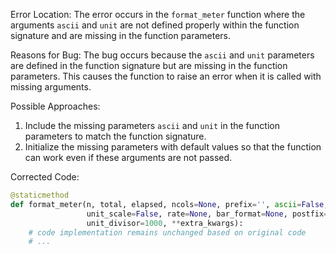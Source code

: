 Error Location:
The error occurs in the `format_meter` function where the arguments `ascii` and `unit` are not defined properly within the function signature and are missing in the function parameters.

Reasons for Bug:
The bug occurs because the `ascii` and `unit` parameters are defined in the function signature but are missing in the function parameters. This causes the function to raise an error when it is called with missing arguments.

Possible Approaches:
1. Include the missing parameters `ascii` and `unit` in the function parameters to match the function signature.
2. Initialize the missing parameters with default values so that the function can work even if these arguments are not passed.

Corrected Code:
```python
@staticmethod
def format_meter(n, total, elapsed, ncols=None, prefix='', ascii=False, unit='it', 
                 unit_scale=False, rate=None, bar_format=None, postfix=None, 
                 unit_divisor=1000, **extra_kwargs):
    # code implementation remains unchanged based on original code
    # ...
```